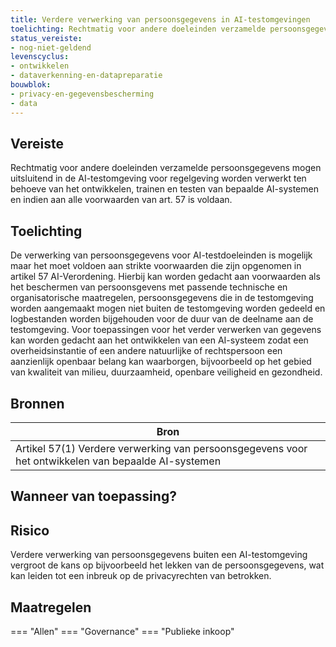 ```yaml
---
title: Verdere verwerking van persoonsgegevens in AI-testomgevingen 
toelichting: Rechtmatig voor andere doeleinden verzamelde persoonsgegevens mogen uitsluitend in de AI-testomgeving voor regelgeving worden verwerkt ten behoeve van het ontwikkelen, trainen en testen van bepaalde AI-systemen en indien aan alle voorwaarden van art. 57 is voldaan.
status_vereiste:
- nog-niet-geldend
levenscyclus:
- ontwikkelen
- dataverkenning-en-datapreparatie
bouwblok:
- privacy-en-gegevensbescherming
- data
---
```


<!-- tags -->
## Vereiste

Rechtmatig voor andere doeleinden verzamelde persoonsgegevens mogen uitsluitend in de AI-testomgeving voor regelgeving worden verwerkt ten behoeve van het ontwikkelen, trainen en testen van bepaalde AI-systemen en indien aan alle voorwaarden van art.
57 is voldaan.

## Toelichting

De verwerking van persoonsgegevens voor AI-testdoeleinden is mogelijk maar het moet voldoen aan strikte voorwaarden die zijn opgenomen in artikel 57 AI-Verordening.
Hierbij kan worden gedacht aan voorwaarden als het beschermen van persoonsgevens met passende technische en organisatorische maatregelen,  persoonsgegevens die in de testomgeving worden aangemaakt mogen niet buiten de testomgeving worden gedeeld en logbestanden worden bijgehouden voor de duur van de deelname aan de testomgeving.
Voor toepassingen voor het verder verwerken van gegevens kan worden gedacht aan het ontwikkelen van een AI-systeem zodat een overheidsinstantie of een andere natuurlijke of rechtspersoon een aanzienlijk openbaar belang kan waarborgen, bijvoorbeeld op het gebied van kwaliteit van milieu, duurzaamheid, openbare veiligheid en gezondheid.

## Bronnen

| Bron                        |
|-----------------------------|
|Artikel 57(1) Verdere verwerking van persoonsgegevens voor het ontwikkelen van bepaalde AI-systemen|

## Wanneer van toepassing?


## Risico

Verdere verwerking van persoonsgegevens buiten een AI-testomgeving vergroot de kans op bijvoorbeeld het lekken van de persoonsgegevens, wat kan leiden tot een inbreuk op de privacyrechten van betrokken.


## Maatregelen

=== "Allen"
	<!-- list_maatregelen vereiste/verdere_verwerking_van_persoonsgegevens_in_ai_testomgevingen -->
=== "Governance"
	<!-- list_maatregelen vereiste/verdere_verwerking_van_persoonsgegevens_in_ai_testomgevingen boubwlok/governance -->
=== "Publieke inkoop"
	<!-- list_maatregelen vereiste/verdere_verwerking_van_persoonsgegevens_in_ai_testomgevingen bouwblok/publieke-inkoop -->
